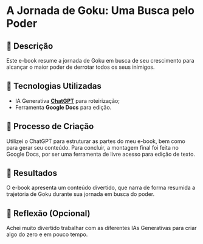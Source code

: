 # A Jornada de Goku: Uma Busca pelo Poder

## 📒 Descrição
Este e-book resume a jornada de Goku em busca de seu crescimento para alcançar o maior poder de derrotar todos os seus inimigos.

## 🤖 Tecnologias Utilizadas
- IA Generativa **[ChatGPT](https://chat.openai.com)** para roteirização;
- Ferramenta **Google Docs** para edição.

## 🧐 Processo de Criação
Utilizei o ChatGPT para estruturar as partes do meu e-book, bem como para gerar seu conteúdo. Para concluir, a montagem final foi feita no Google Docs, por ser uma ferramenta de livre acesso para edição de texto. 

## 🚀 Resultados
O e-book apresenta um conteúdo divertido, que narra de forma resumida a trajetória de Goku durante sua jornada em busca do poder.

## 💭 Reflexão (Opcional)
Achei muito divertido trabalhar com as diferentes IAs Generativas para criar algo do zero e em pouco tempo.
